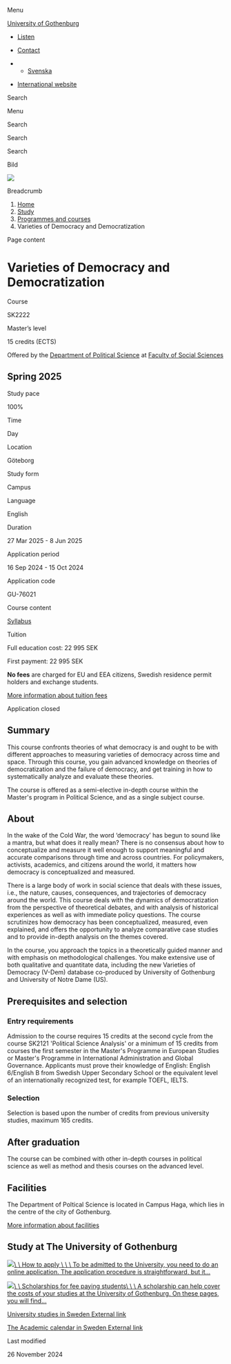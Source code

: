 Menu

[University of Gothenburg](/en)

- [Listen](//app-eu.readspeaker.com/cgi-bin/rsent?customerid=9467&lang=en_uk&readclass=region--content&url=https%3A%2F%2Fwww.gu.se%2Fen%2Fstudy-gothenburg%2Fvarieties-of-democracy-and-democratization-sk2222 "Listen with ReadSpeaker")

- [Contact](/en/contact)

- - [Svenska](/studera/hitta-utbildning/varianter-pa-demokrati-och-demokratisering-sk2222)
- [International website](/en/study-gothenburg/varieties-of-democracy-and-democratization-sk2222)

Search


Menu


Search


Search

Search

Bild

![](/sites/default/files/styles/100_10_3_xmedium_1x/public/kop_assets/8e88891513c275aae07552fad8ff14fc0451a077.jpg?h=fee4874d&itok=JL-41Qu8)

Breadcrumb

1. [Home](/en)
2. [Study](/en/study-in-gothenburg)
3. [Programmes and courses](/en/study-in-gothenburg/study-options)
4. Varieties of Democracy and Democratization


Page content

# Varieties of Democracy and Democratization

Course


SK2222


Master’s level



15 credits (ECTS)



Offered by the
[Department of Political Science](https://www.gu.se/en/political-science)
at
[Faculty of Social Sciences](https://www.gu.se/en/social-sciences)

## Spring 2025

Study pace


100%

Time


Day

Location


Göteborg

Study form


Campus

Language


English

Duration


27 Mar 2025
\- 8 Jun 2025

Application period


16 Sep 2024
\- 15 Oct 2024

Application code


GU-76021

Course content


[Syllabus](/en/study-gothenburg/varieties-of-democracy-and-democratization-sk2222/syllabus/b082c462-9b7a-11ef-809f-49f034ae4fed)

Tuition


Full education cost: 22 995 SEK

First payment: 22 995 SEK

**No fees** are charged for EU and EEA citizens, Swedish residence permit holders and exchange students.

[More information about tuition fees](https://www.gu.se/en/study-in-gothenburg/apply/tuition-fees)

Application closed


## Summary

This course confronts theories of what democracy is and ought to be with different approaches to measuring varieties of democracy across time and space. Through this course, you gain advanced knowledge on theories of democratization and the failure of democracy, and get training in how to systematically analyze and evaluate these theories.

The course is offered as a semi-elective in-depth course within the Master's program in Political Science, and as a single subject course.

## About

In the wake of the Cold War, the word ‘democracy’ has begun to sound like a mantra, but what does it really mean? There is no consensus about how to conceptualize and measure it well enough to support meaningful and accurate comparisons through time and across countries. For policymakers, activists, academics, and citizens around the world, it matters how democracy is conceptualized and measured.

There is a large body of work in social science that deals with these issues, i.e., the nature, causes, consequences, and trajectories of democracy around the world. This course deals with the dynamics of democratization from the perspective of theoretical debates, and with analysis of historical experiences as well as with immediate policy questions. The course scrutinizes how democracy has been conceptualized, measured, even explained, and offers the opportunity to analyze comparative case studies and to provide in-depth analysis on the themes covered.

In the course, you approach the topics in a theoretically guided manner and with emphasis on methodological challenges. You make extensive use of both qualitative and quantitate data, including the new Varieties of Democracy (V-Dem) database co-produced by University of Gothenburg and University of Notre Dame (US).

## Prerequisites and selection

### Entry requirements

Admission to the course requires 15 credits at the second cycle from the course SK2121 'Political Science Analysis' or a minimum of 15 credits from courses the first semester in the Master's Programme in European Studies or Master's Programme in International Administration and Global Governance. Applicants must prove their knowledge of English: English 6/English B from Swedish Upper Secondary School or the equivalent level of an internationally recognized test, for example TOEFL, IELTS.

### Selection

Selection is based upon the number of credits from previous university studies, maximum 165 credits.

## After graduation

The course can be combined with other in-depth courses in political science as well as method and thesis courses on the advanced level.

## Facilities

The Department of Poltical Science is located in Campus Haga, which lies in the centre of the city of Gothenburg.

[More information about facilities](https://www.gu.se/en/social-sciences/study-here/campus-haga)

## Study at The University of Gothenburg

[![](/sites/default/files/dynamic-image/dynamic_image_2188_218/public/2020-03/cytonn-photography-ZJEKICY5EXY-unsplash.jpg?media_id=2553&width=1904&height=208)\\
\\
How to apply \\
\\
\\
To be admitted to the University, you need to do an online application. The application procedure is straightforward, but it…](/en/study-in-gothenburg/apply)

[![](/sites/default/files/dynamic-image/dynamic_image_2188_218/public/2024-01/GU-7.jpg?media_id=95188&width=1904&height=208)\\
\\
Scholarships for fee paying students\\
\\
\\
A scholarship can help cover the costs of your studies at the University of Gothenburg. On these pages, you will find…](/en/study-in-gothenburg/apply/scholarships-for-fee-paying-students)

[University studies in Sweden External link](https://www.gu.se/en/study-in-gothenburg/before-you-arrive/university-studies-in-sweden "External link")

[The Academic calendar in Sweden External link](https://www.gu.se/en/study-in-gothenburg/when-you-are-here/academic-calendar "External link")

Last modified


26 November 2024